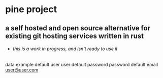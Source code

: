 # pine project

## a self hosted and open source alternative for existing git hosting services written in rust

- ###### this is a work in progress, and isn't ready to use it



<!--
[//]: <> # temporal space for requisites
[//]: <> 
[//]: <> the user deploy the server with a default user
[//]: <> 
[//]: <> the record represents list of all repositories allocated in the program instace
[//]: <> the filesystem persistence and database are independent phisycal components (are distributed)
[//]: <> 
[//]: <> the backend is connect to database and filesystem tought enviroment variables that define and identify the resources of app
[//]: <> 
[//]: <> the server mount the remote filesystem at start
[//]: <> 
[//]: <> 
[//]: <> the auth module generate sessions of 1 hour for new users and 12 hours sessions for login users
[//]: <> 
[//]: <> 
[//]: <> 
[//]: <> # How to deploy
[//]: <> 
[//]: <> ```sh
[//]: <> cd /path/of/project
[//]: <> cargo build --target release 
[//]: <> ```
[//]: <> 
[//]: <> ## Run Options
[//]: <> 
[//]: <> - ** Migrations
[//]: <> 	--None
[//]: <> 		not runs database migrations
[//]: <> 	--Drop
[//]: <> 		drop cascade current database schema and then run default script
[//]: <> 	--Default
[//]: <> 		run migrations, default script
[//]: <> 	--Custom
[//]: <> 		run custom script with path
[//]: <> 
[//]: <> - ** Example-data
[//]: <> 	--example-data
[//]: <> 		true or false default false
[//]: <> 
[//]: <> - ** Enviroment Vars File
[//]: <> 	--ENVIRONMENT=
[//]: <> 	--HOST=
[//]: <> 	--PORT=
[//]: <> 	--PSQL_HOST=
[//]: <> 	--PSQL_PORT=
[//]: <> 	--PSQL_USER=
[//]: <> 	--PSQL_PASSWORD=
[//]: <> 	--PSQL_DEFAULT_SCHEMA=
[//]: <> 	--PSQL_DEFAULT_DATABASE=
[//]: <> 	--GIT_ROOT_DIR=
[//]: <> 	--CLIENT_PATH=
[//]: <> 	--SECRET_KEY=
[//]: <> 	--LOGS_DIR=
[//]: <> 
[//]: <> 
[//]: <> * full start command example
[//]: <> ```sh
[//]: <> cd /path/of/binary/output
[//]: <> ./server  --migrations drop  --example-data true --environment test --vars ~/some/path/.somefile.env &
[//]: <> ```
[//]: <> 
[//]: <> ```sh
[//]: <> cd /path/of/binary/output
[//]: <> ./server &
[//]: <> ```
-->

data example
default user user
default password password
default email user@user.com


